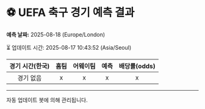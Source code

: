 # ⚽️ UEFA 축구 경기 예측 결과

**예측 날짜:** 2025-08-18 (Europe/London)

⏳ 업데이트 시간: 2025-08-17 10:43:52 (Asia/Seoul)

| 경기 시간(한국) | 홈팀 | 어웨이팀 | 예측 | 배당률(odds) |
|:-------------:|:-----:|:-------:|:-----:|:------------:|
| 경기 없음 | x | x | x | x |

---
자동 업데이트 봇에 의해 관리됩니다.
